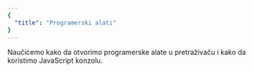 ```yaml
---
{
  "title": "Programerski alati"
}
---
```


Naučićemo kako da otvorimo programerske alate u pretraživaču i kako da koristimo JavaScript konzolu.
